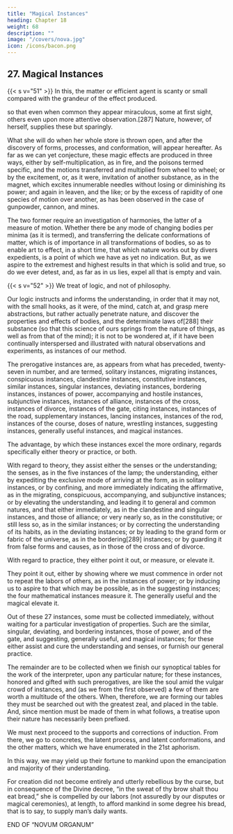 ```yaml
---
title: "Magical Instances"
heading: Chapter 18
weight: 68
description: ""
image: "/covers/nova.jpg"
icon: /icons/bacon.png
---
```



## 27. Magical Instances

{{< s v="51" >}} In this, the matter or efficient agent is scanty or small compared with the grandeur of the effect produced.

so that even when common they appear miraculous, some at first sight, others even upon more attentive observation.[287] Nature, however, of herself, supplies these but sparingly.

What she will do when her whole store is thrown open, and after the discovery of forms, processes, and conformation, will appear hereafter. As far as we can yet conjecture, these magic effects are produced in three ways, either by self-multiplication, as in fire, and the poisons termed specific, and the motions transferred and multiplied from wheel to wheel; or by the excitement, or, as it were, invitation of another substance, as in the magnet, which excites innumerable needles without losing or diminishing its power; and again in leaven, and the like; or by the excess of rapidity of one species of motion over another, as has been observed in the case of gunpowder, cannon, and mines. 

The two former require an investigation of harmonies, the latter of a measure of motion. Whether there be any mode of changing bodies per minima (as it is termed), and transferring the delicate conformations of matter, which is of importance in all transformations of bodies, so as to enable art to effect, in a short time, that which nature works out by divers expedients, is a point of which we have as yet no indication. But, as we aspire to the extremest and highest results in that which is solid and true, so do we ever detest, and, as far as in us lies, expel all that is empty and vain.


{{< s v="52" >}}  <!-- Let this suffice as to the respective dignity of prerogatives of instances. But it must be noted, that in this our organ,  -->We treat of logic, and not of philosophy. 

Our logic instructs and informs the understanding, in order that it may not, with the small hooks, as it were, of the mind, catch at, and grasp mere abstractions, but rather actually penetrate nature, and discover the properties and effects of bodies, and the determinate laws of[288] their substance (so that this science of ours springs from the nature of things, as well as from that of the mind); it is not to be wondered at, if it have been continually interspersed and illustrated with natural observations and experiments, as instances of our method. 

The prerogative instances are, as appears from what has preceded, twenty-seven in number, and are termed, solitary instances, migrating instances, conspicuous instances, clandestine instances, constitutive instances, similar instances, singular instances, deviating instances, bordering instances, instances of power, accompanying and hostile instances, subjunctive instances, instances of alliance, instances of the cross, instances of divorce, instances of the gate, citing instances, instances of the road, supplementary instances, lancing instances, instances of the rod, instances of the course, doses of nature, wrestling instances, suggesting instances, generally useful instances, and magical instances. 

The advantage, by which these instances excel the more ordinary, regards specifically either theory or practice, or both. 

With regard to theory, they assist either the senses or the understanding; the senses, as in the five instances of the lamp; the understanding, either by expediting the exclusive mode of arriving at the form, as in solitary instances, or by confining, and more immediately indicating the affirmative, as in the migrating, conspicuous, accompanying, and subjunctive instances; or by elevating the understanding, and leading it to general and common natures, and that either immediately, as in the clandestine and singular instances, and those of alliance; or very nearly so, as in the constitutive; or still less so, as in the similar instances; or by correcting the understanding of its habits, as in the deviating instances; or by leading to the grand form or fabric of the universe, as in the bordering[289] instances; or by guarding it from false forms and causes, as in those of the cross and of divorce.

With regard to practice, they either point it out, or measure, or elevate it.

They point it out, either by showing where we must commence in order not to repeat the labors of others, as in the instances of power; or by inducing us to aspire to that which may be possible, as in the suggesting instances; the four mathematical instances measure it. The generally useful and the magical elevate it.

Out of these 27 instances, some must be collected immediately, without waiting for a particular investigation of properties. Such are the similar, singular, deviating, and bordering instances, those of power, and of the gate, and suggesting, generally useful, and magical instances; for these either assist and cure the understanding and senses, or furnish our general practice. 

The remainder are to be collected when we finish our synoptical tables for the work of the interpreter, upon any particular nature; for these instances, honored and gifted with such prerogatives, are like the soul amid the vulgar crowd of instances, and (as we from the first observed) a few of them are worth a multitude of the others. When, therefore, we are forming our tables they must be searched out with the greatest zeal, and placed in the table. And, since mention must be made of them in what follows, a treatise upon their nature has necessarily been prefixed. 

We must next proceed to the supports and corrections of induction. From there, we go to concretes, the latent process, and latent conformations, and the other matters, which we have enumerated in the 21st aphorism. 

In this way, we may yield up their fortune to mankind upon the emancipation and majority of their understanding. 

<!-- From this must necessarily follow an improvement of their estate, and an increase of their power over nature. For man, by the fall, lost at once his state of innocence, and his empire over creation, both of which can be partially recovered even in this life, the first by religion and faith, the second by the arts and sciences.  -->

For creation did not become entirely and utterly rebellious by the curse, but in consequence of the Divine decree, “in the sweat of thy brow shalt thou eat bread,” she is compelled by our labors (not assuredly by our disputes or magical ceremonies), at length, to afford mankind in some degree his bread, that is to say, to supply man’s daily wants.

END OF “NOVUM ORGANUM”
